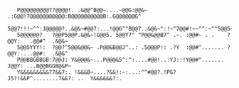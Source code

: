 
                                                                                                                                                                                                                                                                             
       P@@@@@@@@@7?@@@@!. .&@@^B@@~....~@@G:@@&~  .:G@@!7@@@@@@@@@@@:B@@@@@@@@@@B:.G@@@@@@G^        
       5@@7!!!~^^:J@@@@@?..&@&~#@@7:...!@@G^^B@@7.:&@&~^:!~^7@@#!~~^^:~^^5@@5~^^^~&@#~~^~@@&:       
       5@@@@@@?   ?@@P5@@P.&@&~!G@@5. 5@@Y7^ ^P@@&@@B7^ .~. :@@#~ . .    ?@@Y:   .@@#^  .&@&~       
       5@@5YYY!:  ?@@?^5@@&@@&~ .P@@&B@@J^..: .5@@@P!: .?Y  :@@#^....... ?@@Y:....@@#:  .&@&^       
       P@@BBGBBGB:7@@J: Y&@@@&~...P@@@&5^:^:....#@@!..:YJ::!Y@@#^....... J@@Y: ...B@@BGGB@&P~       
       Y&&&&&&&&&77&&7:. !&&&B~....?&&!:~:...:^^#@@?.!PG?J5?!&&P^........7&&?: ..  Y&&&&&&?:.       
         
